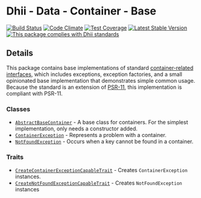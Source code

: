 # Dhii - Data - Container - Base

[![Build Status](https://travis-ci.org/Dhii/data-container-base.svg?branch=develop)](https://travis-ci.org/Dhii/data-container-base)
[![Code Climate](https://codeclimate.com/github/Dhii/data-container-base/badges/gpa.svg)](https://codeclimate.com/github/Dhii/data-container-base)
[![Test Coverage](https://codeclimate.com/github/Dhii/data-container-base/badges/coverage.svg)](https://codeclimate.com/github/Dhii/data-container-base/coverage)
[![Latest Stable Version](https://poser.pugx.org/dhii/data-container-base/version)](https://packagist.org/packages/dhii/data-container-base)
[![This package complies with Dhii standards](https://img.shields.io/badge/Dhii-Compliant-green.svg?style=flat-square)][Dhii]


## Details
This package contains base implementations of standard [container-related interfaces][dhii/data-container-interface],
which includes exceptions, exception factories, and a small opinionated base implementation that demonstrates
simple common usage. Because the standard is an extension of [PSR-11][], this implementation is compliant with PSR-11.

### Classes
- [`AbstractBaseContainer`][AbstractBaseContainer] - A base class for containers. For the simplest implementation, 
only needs a constructor added.
- [`ContainerException`][ContainerException] - Represents a problem with a container.
- [`NotFoundException`][NotFoundException] - Occurs when a key cannot be found in a container.

### Traits
- [`CreateContainerExceptionCapableTrait`][CreateContainerExceptionCapableTrait] - Creates `ContainerException` instances.
- [`CreateNotFoundExceptionCapableTrait`][CreateNotFoundExceptionCapableTrait] - Creates `NotFoundException` instances


[Dhii]:                                             https://github.com/Dhii/dhii
[PSR-11]:                                           https://github.com/php-fig/fig-standards/blob/master/accepted/PSR-11-container.md

[AbstractBaseContainer]:                            src/AbstractBaseContainer.php
[ContainerException]:                               src/Exception/ContainerException.php
[NotFoundException]:                                src/Exception/NotFoundException.php
[CreateContainerExceptionCapableTrait]:             src/CreateContainerExceptionCapableTrait.php
[CreateNotFoundExceptionCapableTrait]:              src/CreateNotFoundExceptionCapableTrait.php

[dhii/data-container-interface]:                    https://packagist.org/packages/dhii/data-container-interface
